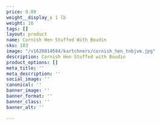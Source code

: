 ```yaml
---
price: 9.89
weight__display_: 1 lb
weight: 16
tags: []
layout: product
name: Cornish Hen Stuffed With Boudin
sku: 103
image: "/v1628014584/kartchners/cornish_hen_tnbjvm.jpg"
description: Cornish Hen Stuffed with Boudin
product_options: []
meta_title: ''
meta_description: ''
social_image: ''
canonical: ''
banner_image: ''
banner_format: ''
banner_class: ''
banner_alt: ''

---
```

